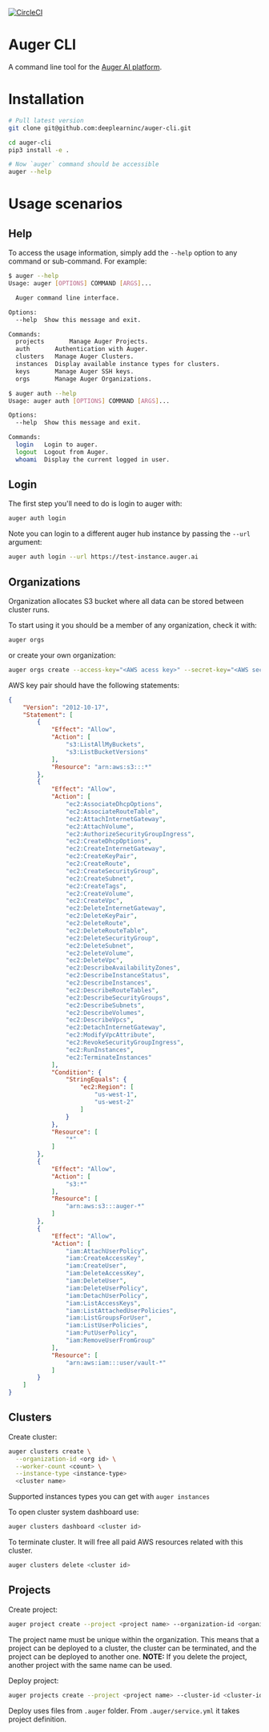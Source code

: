 [![CircleCI](https://circleci.com/gh/deeplearninc/auger-cli.svg?style=shield&circle-token=4f5b3d5d345f38b5bce6b267251a03c1ed52708b)](https://circleci.com/gh/deeplearninc/auger-cli)

# Auger CLI

A command line tool for the [Auger AI platform](https://auger.ai).

# Installation

```sh
# Pull latest version
git clone git@github.com:deeplearninc/auger-cli.git

cd auger-cli
pip3 install -e .

# Now `auger` command should be accessible
auger --help
```

# Usage scenarios

## Help

To access the usage information, simply add the `--help` option to any command or sub-command. For example:

```sh
$ auger --help
Usage: auger [OPTIONS] COMMAND [ARGS]...

  Auger command line interface.

Options:
  --help  Show this message and exit.

Commands:
  projects       Manage Auger Projects.
  auth       Authentication with Auger.
  clusters   Manage Auger Clusters.
  instances  Display available instance types for clusters.
  keys       Manage Auger SSH keys.
  orgs       Manage Auger Organizations.
```

```sh
$ auger auth --help
Usage: auger auth [OPTIONS] COMMAND [ARGS]...

Options:
  --help  Show this message and exit.

Commands:
  login   Login to auger.
  logout  Logout from Auger.
  whoami  Display the current logged in user.
```

## Login

The first step you'll need to do is login to auger with:

```sh
auger auth login
```

Note you can login to a different auger hub instance by passing the `--url` argument:

```sh
auger auth login --url https://test-instance.auger.ai
```


## Organizations

Organization allocates S3 bucket where all data can be stored between cluster runs.

To start using it you should be a member of any organization, check it with:
```sh
auger orgs
```

or create your own organization:
```sh
auger orgs create --access-key="<AWS acess key>" --secret-key="<AWS secret key>" <organization name>
```

AWS key pair should have the following statements:
```json
{
    "Version": "2012-10-17",
    "Statement": [
        {
            "Effect": "Allow",
            "Action": [
                "s3:ListAllMyBuckets",
                "s3:ListBucketVersions"
            ],
            "Resource": "arn:aws:s3:::*"
        },
        {
            "Effect": "Allow",
            "Action": [
                "ec2:AssociateDhcpOptions",
                "ec2:AssociateRouteTable",
                "ec2:AttachInternetGateway",
                "ec2:AttachVolume",
                "ec2:AuthorizeSecurityGroupIngress",
                "ec2:CreateDhcpOptions",
                "ec2:CreateInternetGateway",
                "ec2:CreateKeyPair",
                "ec2:CreateRoute",
                "ec2:CreateSecurityGroup",
                "ec2:CreateSubnet",
                "ec2:CreateTags",
                "ec2:CreateVolume",
                "ec2:CreateVpc",
                "ec2:DeleteInternetGateway",
                "ec2:DeleteKeyPair",
                "ec2:DeleteRoute",
                "ec2:DeleteRouteTable",
                "ec2:DeleteSecurityGroup",
                "ec2:DeleteSubnet",
                "ec2:DeleteVolume",
                "ec2:DeleteVpc",
                "ec2:DescribeAvailabilityZones",
                "ec2:DescribeInstanceStatus",
                "ec2:DescribeInstances",
                "ec2:DescribeRouteTables",
                "ec2:DescribeSecurityGroups",
                "ec2:DescribeSubnets",
                "ec2:DescribeVolumes",
                "ec2:DescribeVpcs",
                "ec2:DetachInternetGateway",
                "ec2:ModifyVpcAttribute",
                "ec2:RevokeSecurityGroupIngress",
                "ec2:RunInstances",
                "ec2:TerminateInstances"
            ],
            "Condition": {
                "StringEquals": {
                    "ec2:Region": [
                        "us-west-1",
                        "us-west-2"
                    ]
                }
            },
            "Resource": [
                "*"
            ]
        },
        {
            "Effect": "Allow",
            "Action": [
                "s3:*"
            ],
            "Resource": [
                "arn:aws:s3:::auger-*"
            ]
        },
        {
            "Effect": "Allow",
            "Action": [
                "iam:AttachUserPolicy",
                "iam:CreateAccessKey",
                "iam:CreateUser",
                "iam:DeleteAccessKey",
                "iam:DeleteUser",
                "iam:DeleteUserPolicy",
                "iam:DetachUserPolicy",
                "iam:ListAccessKeys",
                "iam:ListAttachedUserPolicies",
                "iam:ListGroupsForUser",
                "iam:ListUserPolicies",
                "iam:PutUserPolicy",
                "iam:RemoveUserFromGroup"
            ],
            "Resource": [
                "arn:aws:iam:::user/vault-*"
            ]
        }
    ]
}
```

## Clusters

Create cluster:
```sh
auger clusters create \
  --organization-id <org id> \
  --worker-count <count> \
  --instance-type <instance-type>
  <cluster name>
```

Supported instances types you can get with `auger instances`

To open cluster system dashboard use:
```sh
auger clusters dashboard <cluster id>
```

To terminate cluster. It will free all paid AWS resources related with this cluster.
```sh
auger clusters delete <cluster id>
```

## Projects

Create project:
```sh
auger project create --project <project name> --organization-id <organization id>
```

The project name must be unique within the organization. This means that a project can be deployed to a cluster, the cluster can be terminated, and the project can be deployed to another one. **NOTE:** If you delete the project, another project with the same name can be used.

Deploy project:
```sh
auger projects create --project <project name> --cluster-id <cluster-id>
```

Deploy uses files from `.auger` folder. From `.auger/service.yml` it takes project definition.
